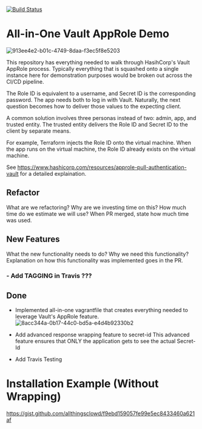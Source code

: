 [![Build Status](https://travis-ci.org/allthingsclowd/vault_approle.svg?branch=master)](https://travis-ci.org/allthingsclowd/vault_approle)

# All-in-One Vault AppRole Demo

![913ee4e2-b01c-4749-8daa-f3ec5f8e5203](https://user-images.githubusercontent.com/9472095/43364036-20dbed52-930a-11e8-9e93-6de1290108b6.png)

This repository has everything needed to walk through HasihCorp's Vault AppRole process. Typically everything that is squashed onto a single instance here for demonstration purposes would be broken out across the CI/CD pipeline.

The Role ID is equivalent to a username, and Secret ID is the corresponding password. The app needs both to log in with Vault. Naturally, the next question becomes how to deliver those values to the expecting client.

A common solution involves three personas instead of two: admin, app, and trusted entity. The trusted entity delivers the Role ID and Secret ID to the client by separate means.

For example, Terraform injects the Role ID onto the virtual machine. When the app runs on the virtual machine, the Role ID already exists on the virtual machine.

See https://www.hashicorp.com/resources/approle-pull-authentication-vault for a detailed explaination.

## Refactor
What are we refactoring?
Why are we investing time on this?
How much time do we estimate we will use?
When PR merged, state how much time was used.



## New Features
What the new functionality needs to do?
Why we need this functionality?
Explanation on how this functionality was implemented goes in the PR.
### - Add TAGGING in Travis ???



## Done
 - Implemented all-in-one vagrantfile that creates everything needed to leverage Vault's AppRole feature.
![8acc344a-0b17-44c0-bd5a-e4d4b92330b2](https://user-images.githubusercontent.com/9472095/43363712-b82736e2-9302-11e8-987b-5976bb2aca7b.png)

 - Add advanced response wrapping feature to secret-id
This advanced feature ensures that ONLY the application gets to see the actual Secret-Id

 - Add Travis Testing


# Installation Example (Without Wrapping)

https://gist.github.com/allthingsclowd/f9ebd159057fe99e5ec8433460a621af
